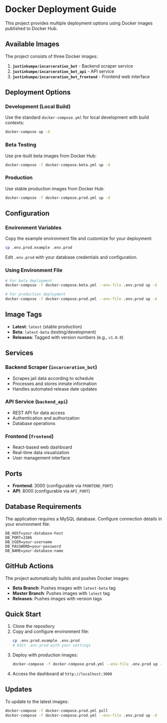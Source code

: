 # Docker Deployment Guide

This project provides multiple deployment options using Docker images published to Docker Hub.

## Available Images

The project consists of three Docker images:

1. **`justinkumpe/incarceration_bot`** - Backend scraper service
2. **`justinkumpe/incarceration_bot_api`** - API service 
3. **`justinkumpe/incarceration_bot_frontend`** - Frontend web interface

## Deployment Options

### Development (Local Build)
Use the standard `docker-compose.yml` for local development with build contexts:
```bash
docker-compose up -d
```

### Beta Testing
Use pre-built beta images from Docker Hub:
```bash
docker-compose -f docker-compose.beta.yml up -d
```

### Production
Use stable production images from Docker Hub:
```bash
docker-compose -f docker-compose.prod.yml up -d
```

## Configuration

### Environment Variables
Copy the example environment file and customize for your deployment:
```bash
cp .env.prod.example .env.prod
```

Edit `.env.prod` with your database credentials and configuration.

### Using Environment File
```bash
# For beta deployment
docker-compose -f docker-compose.beta.yml --env-file .env.prod up -d

# For production deployment
docker-compose -f docker-compose.prod.yml --env-file .env.prod up -d
```

## Image Tags

- **Latest**: `latest` (stable production)
- **Beta**: `latest-beta` (testing/development)
- **Releases**: Tagged with version numbers (e.g., `v1.0.0`)

## Services

### Backend Scraper (`incarceration_bot`)
- Scrapes jail data according to schedule
- Processes and stores inmate information
- Handles automated release date updates

### API Service (`backend_api`)
- REST API for data access
- Authentication and authorization
- Database operations

### Frontend (`frontend`)
- React-based web dashboard
- Real-time data visualization
- User management interface

## Ports

- **Frontend**: 3000 (configurable via `FRONTEND_PORT`)
- **API**: 8000 (configurable via `API_PORT`)

## Database Requirements

The application requires a MySQL database. Configure connection details in your environment file:

```env
DB_HOST=your-database-host
DB_PORT=3306
DB_USER=your-username
DB_PASSWORD=your-password
DB_NAME=your-database-name
```

## GitHub Actions

The project automatically builds and pushes Docker images:

- **Beta Branch**: Pushes images with `latest-beta` tag
- **Master Branch**: Pushes images with `latest` tag  
- **Releases**: Pushes images with version tags

## Quick Start

1. Clone the repository
2. Copy and configure environment file:
   ```bash
   cp .env.prod.example .env.prod
   # Edit .env.prod with your settings
   ```
3. Deploy with production images:
   ```bash
   docker-compose -f docker-compose.prod.yml --env-file .env.prod up -d
   ```
4. Access the dashboard at `http://localhost:3000`

## Updates

To update to the latest images:
```bash
docker-compose -f docker-compose.prod.yml pull
docker-compose -f docker-compose.prod.yml --env-file .env.prod up -d
```
